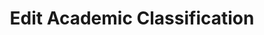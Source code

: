 ---
layout: default
title: Edit Academic Classification
forward: academic-classifications#edit-academic-classification
---